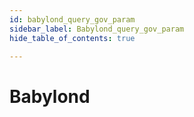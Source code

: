 ```yaml
---
id: babylond_query_gov_param
sidebar_label: Babylond_query_gov_param
hide_table_of_contents: true

---
```


# Babylond